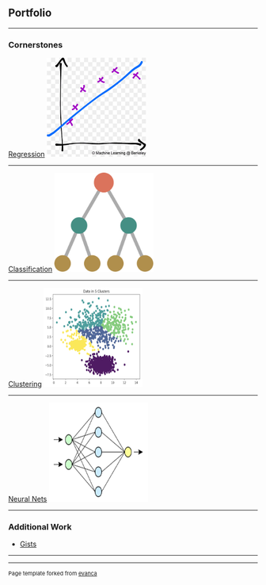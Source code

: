 ## Portfolio

---

### Cornerstones

[Regression](/sample_page)
<img src="images/Linearreg%20png.png?raw=true" width="200" height="200"/>

---
[Classification](/pdf/sample_presentation.pdf)
<img src="images/Classification png.png?raw=true" width="200" height="200"/>

---
[Clustering](http://example.com/)
<img src="images/Clustering png.png?raw=true" width="200" height="200"/>

---
[Neural Nets](http://example.com/)
<img src="images/Neural Net png.png?raw=true" width="200" height="200"/>

---

### Additional Work

- [Gists](https://gist.github.com/mattpolands)

---




---
<p style="font-size:11px">Page template forked from <a href="https://github.com/evanca/quick-portfolio">evanca</a></p>
<!-- Remove above link if you don't want to attibute -->
